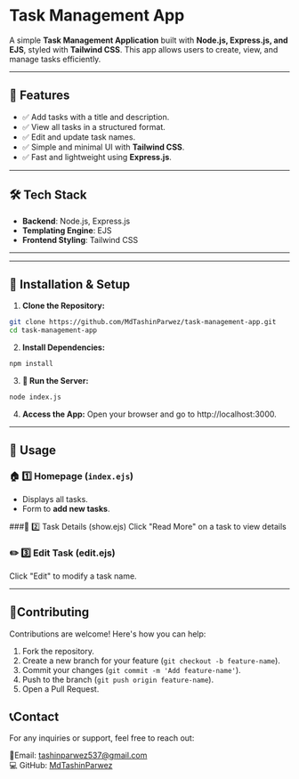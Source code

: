 ﻿# Task Management App  

A simple **Task Management Application** built with **Node.js, Express.js, and EJS**, styled with **Tailwind CSS**. This app allows users to create, view, and manage tasks efficiently.  

---

## 📌 Features  
- ✅ Add tasks with a title and description.  
- ✅ View all tasks in a structured format.  
- ✅ Edit and update task names.  
- ✅ Simple and minimal UI with **Tailwind CSS**.  
- ✅ Fast and lightweight using **Express.js**.  

---

## 🛠 Tech Stack  
- **Backend**: Node.js, Express.js  
- **Templating Engine**: EJS  
- **Frontend Styling**: Tailwind CSS  

---


---

## 🚀 Installation & Setup  

1. **Clone the Repository:**
```bash
git clone https://github.com/MdTashinParwez/task-management-app.git
cd task-management-app
```
2. **Install Dependencies:**
 ```bash
npm install
```
3. **🚀 Run the Server:**
  ```bash
node index.js
   ```
4. **Access the App:** Open your browser and go to http://localhost:3000.

---

## 📌 Usage  

### 🏠 1️⃣ Homepage (`index.ejs`)  
- Displays all tasks.  
- Form to **add new tasks**.  

###📄 2️⃣ Task Details (show.ejs)
Click "Read More" on a task to view details

### ✏️ 3️⃣ Edit Task (edit.ejs)
Click "Edit" to modify a task name.

---

## 🤝Contributing
Contributions are welcome! Here's how you can help:
1. Fork the repository.
2. Create a new branch for your feature (`git checkout -b feature-name`).
3. Commit your changes (`git commit -m 'Add feature-name'`).
4. Push to the branch (`git push origin feature-name`).
5. Open a Pull Request.

## 📞Contact
For any inquiries or support, feel free to reach out:

📧Email: tashinparwez537@gmail.com <br>
💻 GitHub: [MdTashinParwez](https://github.com/MdTashinParwez)
